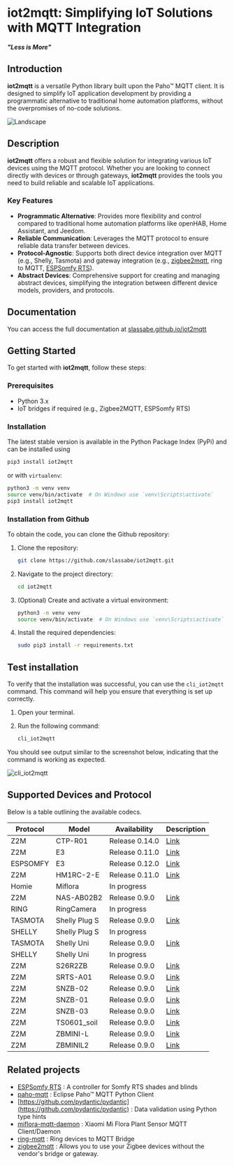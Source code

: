 # iot2mqtt: Simplifying IoT Solutions with MQTT Integration

***"Less is More"***

## Introduction

**iot2mqtt** is a versatile Python library built upon the Paho™ MQTT client. It is designed to simplify IoT application development by providing a programmatic alternative to traditional home automation platforms, without the overpromises of no-code solutions.

![Landscape](https://slassabe.github.io/iot2mqtt/_images/landscape.png)

## Description

**iot2mqtt** offers a robust and flexible solution for integrating various IoT devices using the MQTT protocol. Whether you are looking to connect directly with devices or through gateways, **iot2mqtt** provides the tools you need to build reliable and scalable IoT applications.

### Key Features

- **Programmatic Alternative**: Provides more flexibility and control compared to traditional home automation platforms like openHAB, Home Assistant, and Jeedom.
- **Reliable Communication**: Leverages the MQTT protocol to ensure reliable data transfer between devices.
- **Protocol-Agnostic**: Supports both direct device integration over MQTT (e.g., Shelly, Tasmota) and gateway integration (e.g., [zigbee2mqtt](https://github.com/Koenkk/zigbee2mqtt), ring to MQTT, [ESPSomfy RTS](https://github.com/rstrouse/ESPSomfy-RTS)).
- **Abstract Devices**: Comprehensive support for creating and managing abstract devices, simplifying the integration between different device models, providers, and protocols.

## Documentation

You can access the full documentation at [slassabe.github.io/iot2mqtt](https://slassabe.github.io/iot2mqtt/)

## Getting Started

To get started with **iot2mqtt**, follow these steps:

### Prerequisites

- Python 3.x
- IoT bridges if required (e.g., Zigbee2MQTT, ESPSomfy RTS)

### Installation

The latest stable version is available in the Python Package Index (PyPi) and can be installed using

```bash
pip3 install iot2mqtt
```

or with `virtualenv`:

```bash
python3 -m venv venv
source venv/bin/activate  # On Windows use `venv\Scripts\activate`
pip3 install iot2mqtt
```

### Installation from Github

To obtain the code, you can clone the Github repository:

1. Clone the repository:

    ```bash
    git clone https://github.com/slassabe/iot2mqtt.git
    ```

2. Navigate to the project directory:

    ```bash
    cd iot2mqtt
    ```

3. (Optional) Create and activate a virtual environment:

    ```bash
    python3 -m venv venv
    source venv/bin/activate  # On Windows use `venv\Scripts\activate`
    ```

4. Install the required dependencies:

    ```bash
    sudo pip3 install -r requirements.txt
    ```

## Test installation

To verify that the installation was successful, you can use the `cli_iot2mqtt` command. This command will help you ensure that everything is set up correctly.

1. Open your terminal.
2. Run the following command:

   ```sh
   cli_iot2mqtt
   ````

You should see output similar to the screenshot below, indicating that the command is working as expected.

![cli_iot2mqtt](https://slassabe.github.io/iot2mqtt/_images/cli_iot2mqtt.png)

## Supported Devices and Protocol

Below is a table outlining the available codecs.

|Protocol | Model           | Availability   | Description |
| ------- | --------------- | -------------- | ------------|
| Z2M     | CTP-R01         | Release 0.14.0 | [Link](https://www.zigbee2mqtt.io/devices/CTP-R01.html)|
| Z2M     | E3              | Release 0.11.0 | [Link](https://www.zigbee2mqtt.io/devices/E3.html)|
| ESPSOMFY| E3              | Release 0.12.0 | [Link](https://github.com/rstrouse/ESPSomfy-RTS)  |
| Z2M     | HM1RC-2-E       | Release 0.11.0 | [Link](https://www.zigbee2mqtt.io/devices/HM1RC-2-E.html)|
| Homie   | Miflora         | In progress    |             |
| Z2M     | NAS-AB02B2      | Release 0.9.0  | [Link](https://www.zigbee2mqtt.io/devices/NAS-AB02B2.html)|
| RING    | RingCamera      | In progress    |             |
| TASMOTA | Shelly Plug S   | Release 0.9.0  | [Link](https://templates.blakadder.com/shelly_plug_S.html)|
| SHELLY  | Shelly Plug S   | In progress    |             |
| TASMOTA | Shelly Uni      | Release 0.9.0  | [Link](https://templates.blakadder.com/shelly_UNI.html)|
| SHELLY  | Shelly Uni      | In progress    |             |
| Z2M     | S26R2ZB         | Release 0.9.0  | [Link](https://www.zigbee2mqtt.io/devices/S26R2ZB.html) |
| Z2M     | SRTS-A01        | Release 0.9.0  | [Link](https://www.zigbee2mqtt.io/devices/SRTS-A01.html)|
| Z2M     | SNZB-02         | Release 0.9.0  | [Link](https://www.zigbee2mqtt.io/devices/SNZB-02.html)|
| Z2M     | SNZB-01         | Release 0.9.0  | [Link](https://www.zigbee2mqtt.io/devices/SNZB-01.html) |
| Z2M     | SNZB-03         | Release 0.9.0  | [Link](https://www.zigbee2mqtt.io/devices/SNZB-03.html) |
| Z2M     | TS0601_soil     | Release 0.9.0  | [Link](https://www.zigbee2mqtt.io/devices/TS0601_soil.html)|
| Z2M     | ZBMINI-L        | Release 0.9.0  | [Link](https://www.zigbee2mqtt.io/devices/ZBMINI.html) |
| Z2M     | ZBMINIL2        | Release 0.9.0  | [Link](https://www.zigbee2mqtt.io/devices/ZBMINIL2.html) |

## Related projects

- [ESPSomfy RTS](https://github.com/rstrouse/ESPSomfy-RTS) : A controller for Somfy RTS shades and blinds
- [paho-mqtt](https://github.com/eclipse/paho.mqtt.python) : Eclipse Paho™ MQTT Python Client
- [https://github.com/pydantic/pydantic](https://github.com/pydantic/pydantic) : Data validation using Python type hints
- [miflora-mqtt-daemon](https://github.com/ThomDietrich/miflora-mqtt-daemon) : Xiaomi Mi Flora Plant Sensor MQTT Client/Daemon
- [ring-mqtt](https://github.com/tsightler/ring-mqtt) : Ring devices to MQTT Bridge
- [zigbee2mqtt](https://github.com/Koenkk/zigbee2mqtt) : Allows you to use your Zigbee devices without the vendor's bridge or gateway.
